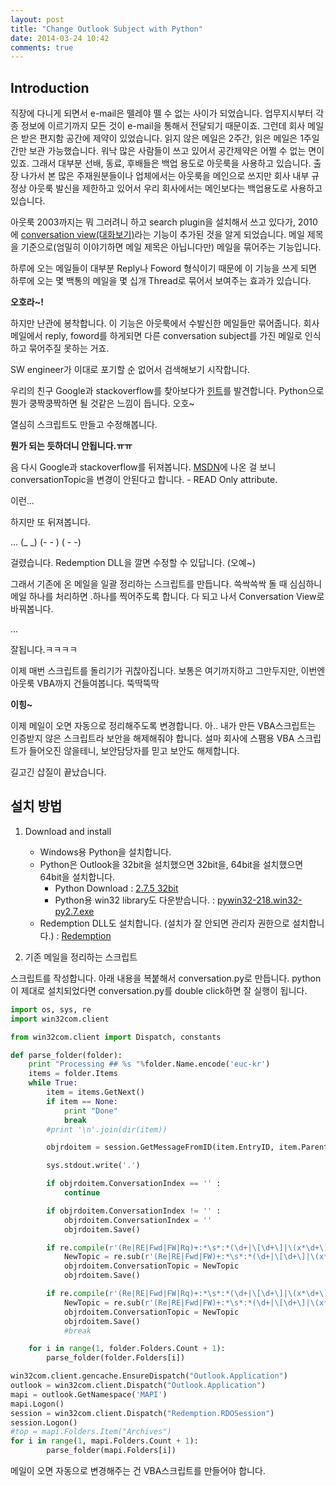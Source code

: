 ```yaml
---
layout: post
title: "Change Outlook Subject with Python"
date: 2014-03-24 10:42
comments: true
---
```


## Introduction
직장에 다니게 되면서 e-mail은 뗄레야 뗄 수 없는 사이가 되었습니다. 업무지시부터 각종 정보에 이르기까지 모든 것이 e-mail을 통해서 전달되기 때문이죠. 그런데 회사 메일은 받은 편지함 공간에 제약이 있었습니다. 읽지 않은 메일은 2주간, 읽은 메일은 1주일간만 보관 가능했습니다. 워낙 많은 사람들이 쓰고 있어서 공간제약은 어쩔 수 없는 면이 있죠. 그래서 대부분 선배, 동료, 후배들은 백업 용도로 아웃룩을 사용하고 있습니다. 출장 나가서 본 많은 주재원분들이나 업체에서는 아웃룩을 메인으로 쓰지만 회사 내부 규정상 아웃룩 발신을 제한하고 있어서 우리 회사에서는 메인보다는 백업용도로 사용하고 있습니다.

아웃룩 2003까지는 뭐 그러려니 하고 search plugin을 설치해서 쓰고 있다가, 2010에 [conversation view(대화보기)](http://support.microsoft.com/kb/2274243/ko)라는 기능이 추가된 것을 알게 되었습니다. 메일 제목을 기준으로(엄밀히 이야기하면 메일 제목은 아닙니다만) 메일을 묶어주는 기능입니다.

하루에 오는 메일들이 대부분 Reply나 Foword 형식이기 때문에 이 기능을 쓰게 되면 하루에 오는 몇 백통의 메일을 몇 십개 Thread로 묶어서 보여주는 효과가 있습니다.

__오호라~!__

하지만 난관에 봉착합니다. 이 기능은 아웃룩에서 수발신한 메일들만 묶어줍니다. 회사메일에서 reply, foword를 하게되면 다른 conversation subject를 가진 메일로 인식하고 묶어주질 못하는 거죠.

SW engineer가 이대로 포기할 순 없어서 검색해보기 시작합니다.

우리의 친구 Google과 stackoverflow를 찾아보다가 [힌트][HINT]를 발견합니다.
Python으로 뭔가 쿵짝쿵짝하면 될 것같은 느낌이 듭니다. 오호~

열심히 스크립트도 만들고 수정해봅니다.

__뭔가 되는 듯하더니 안됩니다.ㅠㅠ__

음 다시 Google과 stackoverflow를 뒤져봅니다.
[MSDN]에 나온 걸 보니 conversationTopic을 변경이 안된다고 합니다. - READ Only attribute.

이런...

하지만 또 뒤져봅니다.

... (\_ \_) (- - ) ( - -)

걸렸습니다. Redemption DLL을 깔면 수정할 수 있답니다. (오예~)

그래서 기존에 온 메일을 일괄 정리하는 스크립트를 만듭니다. 쓱싹쓱싹 돌 때 심심하니 메일 하나를 처리하면 .하나를 찍어주도록 합니다.
다 되고 나서 Conversation View로 바꿔봅니다.

...

잘됩니다.ㅋㅋㅋㅋ

이제 매번 스크립트를 돌리기가 귀찮아집니다. 보통은 여기까지하고 그만두지만, 이번엔 아웃룩 VBA까지 건들여봅니다. 뚝딱뚝딱

__이힝~__

이제 메일이 오면 자동으로 정리해주도록 변경합니다. 아.. 내가 만든 VBA스크립트는 인증받지 않은 스크립트라 보안을 해제해줘야 합니다.
설마 회사에 스팸용 VBA 스크립트가 들어오진 않을테니, 보안담당자를 믿고 보안도 해제합니다.

길고긴 삽질이 끝났습니다.

## 설치 방법
1. Download and install
	* Windows용 Python을 설치합니다.
	* Python은 Outlook을 32bit을 설치했으면 32bit을, 64bit을 설치했으면 64bit을 설치합니다.
		* Python Download : [2.7.5 32bit](http://www.python.org/ftp/python/2.7.5/python-2.7.5.msi)
		* Python용 win32 library도 다운받습니다. : [pywin32-218.win32-py2.7.exe](http://sourceforge.net/projects/pywin32/files/pywin32/Build%20218/pywin32-218.win32-py2.7.exe/download)
	* Redemption DLL도 설치합니다. (설치가 잘 안되면 관리자 권한으로 설치합니다.) : [Redemption](http://www.dimastr.com/redemption/Redemption.zip)

2. 기존 메일을 정리하는 스크립트

스크립트를 작성합니다. 아래 내용을 복붙해서 conversation.py로 만듭니다.
python이 제대로 설치되었다면 conversation.py를 double click하면 잘 실행이 됩니다.

``` python
import os, sys, re
import win32com.client

from win32com.client import Dispatch, constants

def parse_folder(folder):
    print "Processing ## %s "%folder.Name.encode('euc-kr')
    items = folder.Items
    while True:
        item = items.GetNext()
        if item == None:
            print "Done"
            break
        #print '\n'.join(dir(item))

        objrdoitem = session.GetMessageFromID(item.EntryID, item.Parent.StoreID)

        sys.stdout.write('.')

        if objrdoitem.ConversationIndex == '' :
            continue

        if objrdoitem.ConversationIndex != '' :
            objrdoitem.ConversationIndex = ''
            objrdoitem.Save()

        if re.compile(r'(Re|RE|Fwd|FW|Rq)+:*\s*:*(\d+|\[\d+\]|\(x*\d+\)|:|\*\d+|\(\d+\))+\s*:*\s*').search(item.ConversationTopic):
            NewTopic = re.sub(r'(Re|RE|Fwd|FW)+:*\s*:*(\d+|\[\d+\]|\(x*\d+\)|:|\*\d+|\(\d+\))+\s*:*\s*','', item.ConversationTopic)
            objrdoitem.ConversationTopic = NewTopic
            objrdoitem.Save()

        if re.compile(r'(Re|RE|Fwd|FW|Rq)+:*\s*:*(\d+|\[\d+\]|\(x*\d+\)|:|\*\d+|\(\d+\))+\s*:*\s*').search(item.Subject):
            NewTopic = re.sub(r'(Re|RE|Fwd|FW)+:*\s*:*(\d+|\[\d+\]|\(x*\d+\)|:|\*\d+|\(\d+\))+\s*:*\s*','', item.Subject)
            objrdoitem.ConversationTopic = NewTopic
            objrdoitem.Save()
            #break

    for i in range(1, folder.Folders.Count + 1):
        parse_folder(folder.Folders[i])

win32com.client.gencache.EnsureDispatch("Outlook.Application")
outlook = win32com.client.Dispatch("Outlook.Application")
mapi = outlook.GetNamespace('MAPI')
mapi.Logon()
session = win32com.client.Dispatch("Redemption.RDOSession")
session.Logon()
#top = mapi.Folders.Item("Archives")
for i in range(1, mapi.Folders.Count + 1):
        parse_folder(mapi.Folders[i])

```

메일이 오면 자동으로 변경해주는 건 VBA스크립트를 만들어야 합니다.

[MSDN]: http://msdn.microsoft.com/en-us/library/office/ff869318.aspx
[HINT]: http://stackoverflow.com/questions/1440233/possible-to-intercept-and-rewrite-email-on-outlook-client-side-using-ironpython
